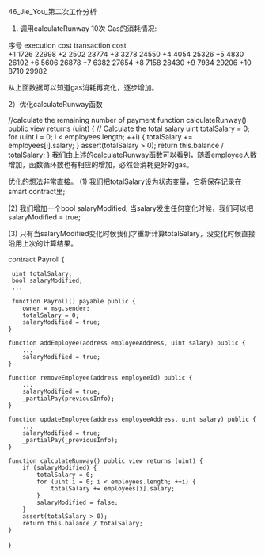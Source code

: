 46_Jie_You_第二次工作分析

1) 调用calculateRunway 10次 Gas的消耗情况:

序号	execution cost		transaction cost	
+1	    1726		          22998	
+2	    2502		          23774	
+3	    3278		          24550	
+4	    4054		          25326
+5	    4830		          26102	
+6	    5606		          26878	
+7	    6382		          27654	
+8	    7158		          28430
+9	    7934		          29206	
+10	    8710		          29982	

从上面数据可以知道gas消耗再变化，逐步增加。

2）优化calculateRunway函数

 //calculate the remaining number of payment
    function calculateRunway() public view returns (uint) {
        // Calculate the total salary
        uint totalSalary = 0;
        for (uint i = 0; i < employees.length; ++i) {
            totalSalary += employees[i].salary;
        }
        assert(totalSalary > 0);
        return this.balance / totalSalary;
    }
我们由上述的calculateRunway函数可以看到，随着employee人数增加，函数循环数也有相应的增加，必然会消耗更好的gas。

优化的想法非常直接。
(1) 我们把totalSalary设为状态变量，它将保存记录在smart contract里;

(2) 我们增加一个bool salaryModified; 当salary发生任何变化时候，我们可以把salaryModified = true; 

(3) 只有当salaryModified变化时候我们才重新计算totalSalary，没变化时候直接沿用上次的计算结果。

contract Payroll {

     uint totalSalary;
     bool salaryModified;
     ...
     
     function Payroll() payable public {
        owner = msg.sender;
        totalSalary = 0;
        salaryModified = true;
    }
    
    function addEmployee(address employeeAddress, uint salary) public {
        ...
        salaryModified = true;
    }
    
    function removeEmployee(address employeeId) public {
        ...
        salaryModified = true;
        _partialPay(previousInfo);
    }
    
    function updateEmployee(address employeeAddress, uint salary) public {
        ...
        salaryModified = true;
        _partialPay(_previousInfo);
    }
    
    function calculateRunway() public view returns (uint) {
        if (salaryModified) {
            totalSalary = 0;
            for (uint i = 0; i < employees.length; ++i) {
                totalSalary += employees[i].salary;
            }
            salaryModified = false;
        }
        assert(totalSalary > 0);
        return this.balance / totalSalary;
    }
}
